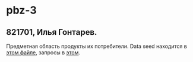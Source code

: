# pbz-3
## 821701, Илья Гонтарев.
Предметная область продукты их потребители.
Data seed находится в [этом файле](data_loader.cyp), запросы в [этом](query.cyp).
